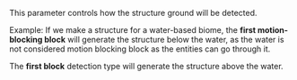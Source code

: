 This parameter controls how the structure ground will be detected.

Example: If we make a structure for a water-based biome, the **first motion-blocking block** will generate the structure below the water, as the water is not considered motion blocking block as the entities can go through it.

The **first block** detection type will generate the structure above the water.